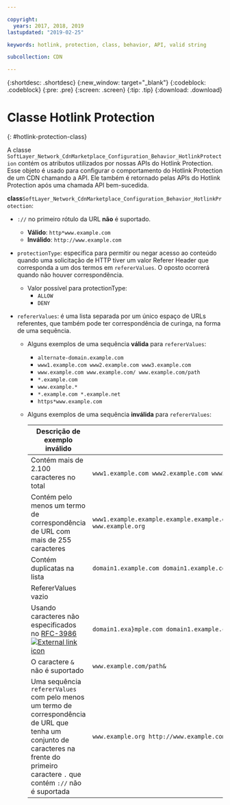 ```yaml
---

copyright:
  years: 2017, 2018, 2019
lastupdated: "2019-02-25"

keywords: hotlink, protection, class, behavior, API, valid string

subcollection: CDN

---
```


{:shortdesc: .shortdesc}
{:new_window: target="_blank"}
{:codeblock: .codeblock}
{:pre: .pre}
{:screen: .screen}
{:tip: .tip}
{:download: .download}

# Classe Hotlink Protection
{: #hotlink-protection-class}

A classe `SoftLayer_Network_CdnMarketplace_Configuration_Behavior_HotlinkProtection` contém os atributos utilizados por nossas APIs do Hotlink Protection. Esse objeto é usado para configurar o comportamento do Hotlink Protection de um CDN chamando a API.  Ele também é retornado pelas APIs do Hotlink Protection após uma chamada API bem-sucedida.

**class**`SoftLayer_Network_CdnMarketplace_Configuration_Behavior_HotlinkProtection`:

* `://` no primeiro rótulo da URL **não** é suportado.
   * **Válido**: `http*www.example.com`
   * **Inválido**: `http://www.example.com`

* `protectionType`: especifica para permitir ou negar acesso ao conteúdo quando uma solicitação de HTTP tiver um valor Referer Header que corresponda a um dos termos em `refererValues`. O oposto ocorrerá quando não houver correspondência.
  * Valor possível para protectionType:
    * `ALLOW`
    * `DENY`
* `refererValues`: é uma lista separada por um único espaço de URLs referentes, que também pode ter correspondência de curinga, na forma de uma sequência.
  * Alguns exemplos de uma sequência **válida** para `refererValues`:
    * `alternate-domain.example.com`
    * `www1.example.com www2.example.com www3.example.com`
    * `www.example.com www.example.com/ www.example.com/path`
    * `*.example.com`
    * `www.example.*`
    * `*.example.com *.example.net`
    * `https*www.example.com`
  * Alguns exemplos de uma sequência **inválida** para `refererValues`:
   
      |**Descrição de exemplo inválido**| Exemplo
      |-------|-----|
      | Contém mais de 2.100 caracteres no total| `www1.example.com www2.example.com www3.example.com www4.example.com www5.example.com`...|
      |Contém pelo menos um termo de correspondência de URL com mais de 255 caracteres | `www1.example.example.example.example.example.example.example.example.example.example.example.example.example.example.example.example.example.example.example.example.example.example.example.example.example.example.example.example.example.example.example.com www.example.org` |
      |Contém duplicatas na lista | `domain1.example.com domain1.example.com`|
      |RefererValues vazio | ` `|
      |Usando caracteres não especificados no [RFC-3986 ![External link icon](../../icons/launch-glyph.svg "External link icon")](https://tools.ietf.org/html/rfc3986#section-2) | `domain1.exa}mple.com domain1.example.com`|
      |O caractere `&` não é suportado| `www.example.com/path&`|
      |Uma sequência `refererValues` com pelo menos um termo de correspondência de URL que tenha um conjunto de caracteres na frente do primeiro caractere `.` que contém `://` não é suportada| `www.example.org http://www.example.com`|


